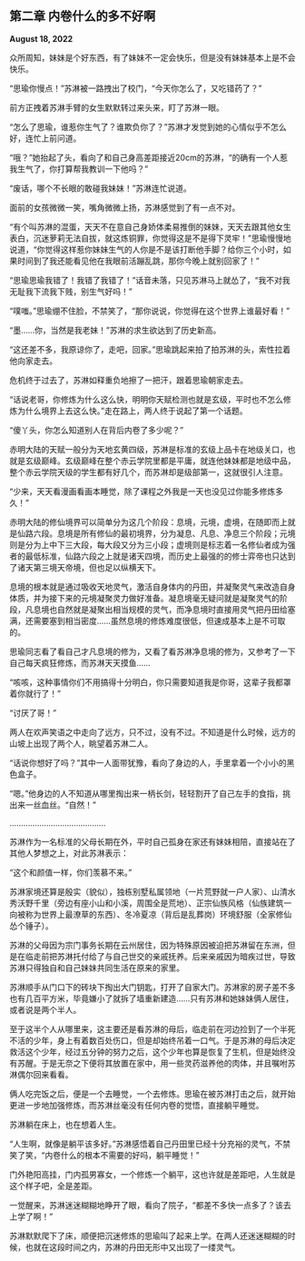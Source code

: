 ## 第二章  内卷什么的多不好啊

**August 18, 2022**

众所周知，妹妹是个好东西，有了妹妹不一定会快乐，但是没有妹妹基本上是不会快乐。

“思瑜你慢点！”苏淋被一路拽出了校门，“今天你怎么了，又吃错药了？”

前方正拽着苏淋手臂的女生默默转过来头来，盯了苏淋一眼。

“怎么了思瑜，谁惹你生气了？谁欺负你了？”苏淋才发觉到她的心情似乎不怎么好，连忙上前问道。

“哦？”她抬起了头，看向了和自己身高差距接近20cm的苏淋，“的确有一个人惹我生气了，你打算帮我教训一下他吗？”

“废话，哪个不长眼的敢碰我妹妹！”苏淋连忙说道。

面前的女孩微微一笑，嘴角微微上扬，苏淋感觉到了有一点不对。

“有个叫苏淋的混蛋，天天不在意自己身娇体柔易推倒的妹妹，天天去跟其他女生表白，沉迷萝莉无法自拔，就这炼铜罪，你觉得这是不是得下灵牢！”思瑜慢慢地说道，“你觉得这样惹你妹妹生气的人你是不是该打断他手脚？给你三个小时，如果时间到了我还能看见他在我眼前活蹦乱跳，那你今晚上就别回家了！”

“思瑜思瑜我错了！我错了我错了！”话音未落，只见苏淋马上就怂了，“我不对我无耻我下流我下贱，别生气好吗！”

“噗嗤。”思瑜绷不住脸，不禁笑了，“那你说说，你觉得在这个世界上谁最好看！”

“墨……你，当然是我老妹！”苏淋的求生欲达到了历史新高。

“这还差不多，我原谅你了，走吧，回家。”思瑜跳起来拍了拍苏淋的头，索性拉着他向家走去。

危机终于过去了，苏淋如释重负地擦了一把汗，跟着思瑜朝家走去。

“话说老哥，你修炼为什么这么快，明明你天赋检测也就是玄级，平时也不怎么修炼为什么境界上去这么快。”走在路上，两人终于说起了第一个话题。

“傻丫头，你怎么知道别人在背后内卷了多少呢？”

赤明大陆的天赋一般分为天地玄黄四级，苏淋是标准的玄级上品卡在地级关口，也就是玄级巅峰。玄级巅峰在整个赤云学院里都是平庸，就连他妹妹都是地级中品，整个赤云学院天级的学生都有好几个，而苏淋却是级部第一，这就很引人注意。

“少来，天天看漫画看画本睡觉，除了课程之外我是一天也没见过你能多修炼多久！”

赤明大陆的修仙境界可以简单分为这几个阶段：息境，元境，虚境，在随即而上就是仙路六段。息境是所有修仙的最初境界，分为凝息、凡息、净息三个阶段；元境则是分为上中下三大段，每大段又分为三小段；虚境则是标志着一名修仙者成为强者的最低标准，仙路六段之上就是诸天四境，而历史上最强的的修士弈帝也只达到了诸天第三境天帝境，但也足以纵横天下。

息境的根本就是通过吸收天地灵气，激活自身体内的丹田，并凝聚灵气来改造自身体质，并为接下来的元境凝聚灵力做好准备。凝息境毫无疑问就是凝聚灵气的阶段，凡息境也自然就是凝聚出相当规模的灵气，而净息境时直接用灵气把丹田给塞满，还需要塞到相当密度……虽然息境的修炼难度很低，但速成基本上是不可取的。

思瑜同志看了看自己才凡息境的修为，又看了看苏淋净息境的修为，又参考了一下自己每天疯狂修炼，而苏淋天天摸鱼……

“咳咳，这种事情你们不用搞得十分明白，你只需要知道我是你哥，这辈子我都罩着你就行了！”

“讨厌了哥！”

两人在欢声笑语之中走向了远方，只不过，没有不过。不知道是什么时候，远方的山坡上出现了两个人，眺望着苏淋二人。

“话说你想好了吗？”其中一人面带犹豫，看向了身边的人，手里拿着一个小小的黑色盒子。

“嗯。”他身边的人不知道从哪里掏出来一柄长剑，轻轻割开了自己左手的食指，挑出来一丝血丝。“自然！”

……………………………………

苏淋作为一名标准的父母长期在外，平时自己孤身在家还有妹妹相陪，直接站在了其他人梦想之上，对此苏淋表示：

“这个和颜值一样，你们羡慕不来。”

苏淋家境还算是殷实（貌似），独栋别墅私属领地（一片荒野就一户人家）、山清水秀沃野千里（旁边有座小山和小溪，周围全是荒地）、正宗仙族风格（仙族建筑一向被称为世界上最潦草的东西）、冬冷夏凉（背后是乱葬岗）环境舒服（全家修仙怂个锤子）。

苏淋的父母因为宗门事务长期在云州居住，因为特殊原因被迫把苏淋留在东洲，但是在临走前把苏淋托付给了与自己世交的亲戚抚养。后来亲戚因为暗疾过世，导致苏淋只得独自和自己妹妹共同生活在原来的家里。

苏淋顺手从门口下的砖块下掏出大门钥匙，打开了自家大门。苏淋家的房子差不多也有几百平方米，毕竟嫌小了就拆了墙重新建造……只有苏淋和她妹妹俩人居住，或者说是两个半人。

至于这半个人从哪里来，这主要还是看苏淋的母后，临走前在河边捡到了一个半死不活的少年，身上有着数百处伤口，但是却始终吊着一口气。于是苏淋的母后决定救活这个少年，经过五分钟的努力之后，这个少年也算是恢复了生机，但是始终没有苏醒。于是无奈之下便将其放置在家中，用一些灵药滋养他的肉体，并且嘱咐苏淋偶尔回来看看。

俩人吃完饭之后，便是一个去睡觉，一个去修炼。思瑜在被苏淋打击之后，就开始更进一步地加强修炼，而苏淋丝毫没有任何内卷的觉悟，直接躺平睡觉。

苏淋躺在床上，也在想着人生。

“人生啊，就像是躺平该多好。”苏淋感悟着自己丹田里已经十分充裕的灵气，不禁笑了笑，“内卷什么的根本不需要的好吗，躺平睡觉！”

门外艳阳高挂，门内孤男寡女，一个修炼一个躺平，这也许就是差距吧，人生就是这个样子吧，全是差距。

一觉醒来，苏淋迷迷糊糊地睁开了眼，看向了院子，“都差不多快一点多了？该去上学了啊！”

苏淋默默爬下了床，顺便把沉迷修炼的思瑜叫了起来上学。在两人还迷迷糊糊的时候，也就在这段时间之内，苏淋的丹田无形中又出现了一缕灵气。
